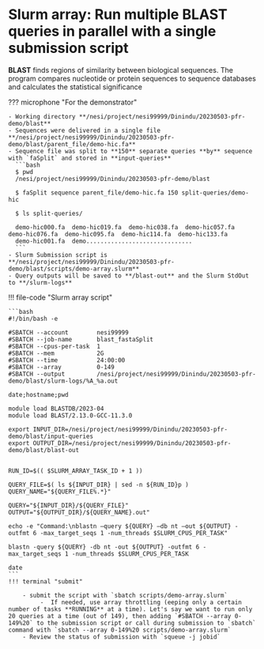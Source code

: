 # Slurm array: Run multiple BLAST queries in parallel with a single submission script

**BLAST** finds regions of similarity between biological sequences. The program compares nucleotide or protein sequences to sequence databases and calculates the statistical significance


??? microphone "For the demonstrator"
    
    - Working directory **/nesi/project/nesi99999/Dinindu/20230503-pfr-demo/blast**
    - Sequences were delivered in a single file **/nesi/project/nesi99999/Dinindu/20230503-pfr-demo/blast/parent_file/demo-hic.fa**
    - Sequence file was split to **150** separate queries **by** sequence with `faSplit` and stored in **input-queries** 
      ```bash 
      $ pwd
      /nesi/project/nesi99999/Dinindu/20230503-pfr-demo/blast
      
      $ faSplit sequence parent_file/demo-hic.fa 150 split-queries/demo-hic

      $ ls split-queries/

      demo-hic000.fa  demo-hic019.fa  demo-hic038.fa  demo-hic057.fa  demo-hic076.fa  demo-hic095.fa  demo-hic114.fa  demo-hic133.fa
      demo-hic001.fa  demo..............................
      ```
    - Slurm Submission script is **/nesi/project/nesi99999/Dinindu/20230503-pfr-demo/blast/scripts/demo-array.slurm**
    - Query outputs will be saved to **/blast-out** and the Slurm StdOut to **/slurm-logs**

    
!!! file-code "Slurm array script" 

    ```bash
    #!/bin/bash -e
    
    #SBATCH --account        nesi99999
    #SBATCH --job-name       blast_fastaSplit
    #SBATCH --cpus-per-task  1
    #SBATCH --mem            2G
    #SBATCH --time           24:00:00
    #SBATCH --array          0-149
    #SBATCH --output         /nesi/project/nesi99999/Dinindu/20230503-pfr-demo/blast/slurm-logs/%A_%a.out
    
    date;hostname;pwd
    
    module load BLASTDB/2023-04
    module load BLAST/2.13.0-GCC-11.3.0
     
    export INPUT_DIR=/nesi/project/nesi99999/Dinindu/20230503-pfr-demo/blast/input-queries
    export OUTPUT_DIR=/nesi/project/nesi99999/Dinindu/20230503-pfr-demo/blast/blast-out
    
     
    RUN_ID=$(( $SLURM_ARRAY_TASK_ID + 1 ))
     
    QUERY_FILE=$( ls ${INPUT_DIR} | sed -n ${RUN_ID}p )
    QUERY_NAME="${QUERY_FILE%.*}"
     
    QUERY="${INPUT_DIR}/${QUERY_FILE}"
    OUTPUT="${OUTPUT_DIR}/${QUERY_NAME}.out"
     
    echo -e "Command:\nblastn –query ${QUERY} –db nt –out ${OUTPUT} -outfmt 6 -max_target_seqs 1 -num_threads $SLURM_CPUS_PER_TASK"
     
    blastn -query ${QUERY} -db nt -out ${OUTPUT} -outfmt 6 -max_target_seqs 1 -num_threads $SLURM_CPUS_PER_TASK 
     
    date
    ```
    !!! terminal "submit"

        - submit the script with `sbatch scripts/demo-array.slurm` 
             -  If needed, use array throttling (eeping only a certain number of tasks **RUNNING** at a time). Let's say we want to run only 20 queries at a time (out of 149), then adding `#SBATCH --array 0-149%20` to the submission script or call during submission to `sbatch` command with `sbatch --array 0-149%20 scripts/demo-array.slurm`
        - Review the status of submission with `squeue -j jobid`